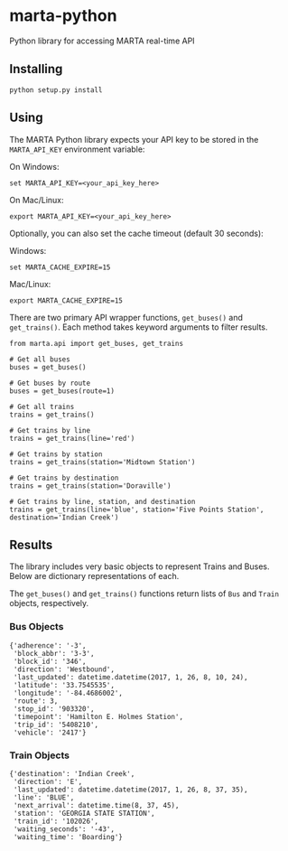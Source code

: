 # marta-python

Python library for accessing MARTA real-time API

## Installing

```
python setup.py install
```

## Using

The MARTA Python library expects your API key to be stored in the `MARTA_API_KEY` environment variable:

On Windows:

```
set MARTA_API_KEY=<your_api_key_here>
```

On Mac/Linux:

```
export MARTA_API_KEY=<your_api_key_here>
```

Optionally, you can also set the cache timeout (default 30 seconds):

Windows:

```
set MARTA_CACHE_EXPIRE=15
```

Mac/Linux:

```
export MARTA_CACHE_EXPIRE=15
```

There are two primary API wrapper functions, `get_buses()` and `get_trains()`. Each method takes keyword arguments to filter results.

```
from marta.api import get_buses, get_trains

# Get all buses
buses = get_buses()

# Get buses by route
buses = get_buses(route=1)

# Get all trains
trains = get_trains()

# Get trains by line
trains = get_trains(line='red')

# Get trains by station
trains = get_trains(station='Midtown Station')

# Get trains by destination
trains = get_trains(station='Doraville')

# Get trains by line, station, and destination
trains = get_trains(line='blue', station='Five Points Station', destination='Indian Creek')
```

## Results

The library includes very basic objects to represent Trains and Buses. Below are dictionary representations of each.

The `get_buses()` and `get_trains()` functions return lists of `Bus` and `Train` objects, respectively.

### Bus Objects

```
{'adherence': '-3',
 'block_abbr': '3-3',
 'block_id': '346',
 'direction': 'Westbound',
 'last_updated': datetime.datetime(2017, 1, 26, 8, 10, 24),
 'latitude': '33.7545535',
 'longitude': '-84.4686002',
 'route': 3,
 'stop_id': '903320',
 'timepoint': 'Hamilton E. Holmes Station',
 'trip_id': '5408210',
 'vehicle': '2417'}
```

### Train Objects

```
{'destination': 'Indian Creek',
 'direction': 'E',
 'last_updated': datetime.datetime(2017, 1, 26, 8, 37, 35),
 'line': 'BLUE',
 'next_arrival': datetime.time(8, 37, 45),
 'station': 'GEORGIA STATE STATION',
 'train_id': '102026',
 'waiting_seconds': '-43',
 'waiting_time': 'Boarding'}
```
